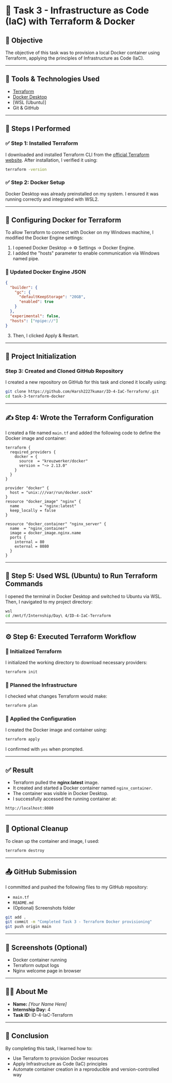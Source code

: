 # 🚀 Task 3 - Infrastructure as Code (IaC) with Terraform & Docker

## 📌 Objective

The objective of this task was to provision a local Docker container using Terraform, applying the principles of Infrastructure as Code (IaC).

---

## 🧰 Tools & Technologies Used

- [Terraform](https://developer.hashicorp.com/terraform/downloads)
- [Docker Desktop](https://www.docker.com/products/docker-desktop/)
- [WSL (Ubuntu)]
- Git & GitHub

---

## 🧱 Steps I Performed

### ✅ Step 1: Installed Terraform

I downloaded and installed Terraform CLI from the [official Terraform website](https://developer.hashicorp.com/terraform/downloads). After installation, I verified it using:

```bash
terraform -version
```

### ✅ Step 2: Docker Setup

Docker Desktop was already preinstalled on my system. I ensured it was running correctly and integrated with WSL2.

---

## 🔧 Configuring Docker for Terraform

To allow Terraform to connect with Docker on my Windows machine, I modified the Docker Engine settings:

1. I opened Docker Desktop → ⚙️ Settings → Docker Engine.
2. I added the "hosts" parameter to enable communication via Windows named pipe.

### 🔧 Updated Docker Engine JSON

```json
{
  "builder": {
    "gc": {
      "defaultKeepStorage": "20GB",
      "enabled": true
    }
  },
  "experimental": false,
  "hosts": ["npipe://"]
}
```

3. Then, I clicked Apply & Restart.

---

## 📁 Project Initialization

### Step 3: Created and Cloned GitHub Repository

I created a new repository on GitHub for this task and cloned it locally using:

```bash
git clone https://github.com/Harsh2227kumar/ID-4-IaC-Terraform/.git
cd task-3-terraform-docker
```

---

## ✍️ Step 4: Wrote the Terraform Configuration

I created a file named `main.tf` and added the following code to define the Docker image and container:

```hcl
terraform {
  required_providers {
    docker = {
      source  = "kreuzwerker/docker"
      version = "~> 2.13.0"
    }
  }
}

provider "docker" {
  host = "unix:///var/run/docker.sock"
}
resource "docker_image" "nginx" {
  name         = "nginx:latest"
  keep_locally = false
}

resource "docker_container" "nginx_server" {
  name  = "nginx_container"
  image = docker_image.nginx.name
  ports {
    internal = 80
    external = 8080
  }
}

```

---

## 🐧 Step 5: Used WSL (Ubuntu) to Run Terraform Commands

I opened the terminal in Docker Desktop and switched to Ubuntu via WSL. Then, I navigated to my project directory:

```bash
wsl
cd /mnt/f/Internship/Day\ 4/ID-4-IaC-Terraform
```

---

## ⚙️ Step 6: Executed Terraform Workflow

### 🔹 Initialized Terraform

I initialized the working directory to download necessary providers:

```bash
terraform init
```

### 🔹 Planned the Infrastructure

I checked what changes Terraform would make:

```bash
terraform plan
```

### 🔹 Applied the Configuration

I created the Docker image and container using:

```bash
terraform apply
```

I confirmed with `yes` when prompted.

---

## ✅ Result

- Terraform pulled the **nginx:latest** image.
- It created and started a Docker container named `nginx_container`.
- The container was visible in Docker Desktop.
- I successfully accessed the running container at:

```
http://localhost:8080
```

---

## 🧼 Optional Cleanup

To clean up the container and image, I used:

```bash
terraform destroy
```

---

## 📤 GitHub Submission

I committed and pushed the following files to my GitHub repository:

- `main.tf`
- `README.md`
- (Optional) Screenshots folder

```bash
git add .
git commit -m "Completed Task 3 - Terraform Docker provisioning"
git push origin main
```

---

## 📸 Screenshots (Optional)

- Docker container running
- Terraform output logs
- Nginx welcome page in browser

---

## 👨‍💻 About Me

- **Name:** _[Your Name Here]_
- **Internship Day:** 4
- **Task ID:** ID-4-IaC-Terraform

---

## 🏁 Conclusion

By completing this task, I learned how to:
- Use Terraform to provision Docker resources
- Apply Infrastructure as Code (IaC) principles
- Automate container creation in a reproducible and version-controlled way
